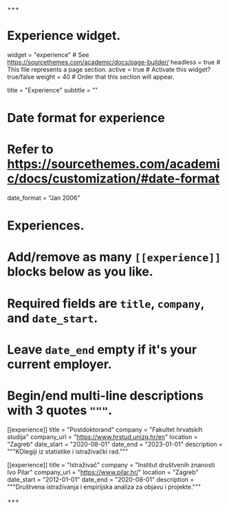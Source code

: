+++
# Experience widget.
widget = "experience"  # See https://sourcethemes.com/academic/docs/page-builder/
headless = true  # This file represents a page section.
active = true  # Activate this widget? true/false
weight = 40  # Order that this section will appear.

title = "Experience"
subtitle = ""

# Date format for experience
#   Refer to https://sourcethemes.com/academic/docs/customization/#date-format
date_format = "Jan 2006"

# Experiences.
#   Add/remove as many `[[experience]]` blocks below as you like.
#   Required fields are `title`, `company`, and `date_start`.
#   Leave `date_end` empty if it's your current employer.
#   Begin/end multi-line descriptions with 3 quotes `"""`.
[[experience]]
  title = "Postdoktorand"
  company = "Fakultet hrvatskih studija"
  company_url = "https://www.hrstud.unizg.hr/en"
  location = "Zagreb"
  date_start = "2020-08-01"
  date_end = "2023-01-01"
  description = """KOlegiji iz statistike i istraživački rad."""

[[experience]]
  title = "Istraživač"
  company = "Institut društvenih znanosti Ivo Pilar"
  company_url = "https://www.pilar.hr/"
  location = "Zagreb"
  date_start = "2012-01-01"
  date_end = "2020-08-01"
  description = """Društvena istraživanja i empirijska analiza za objavu i projekte."""

+++
